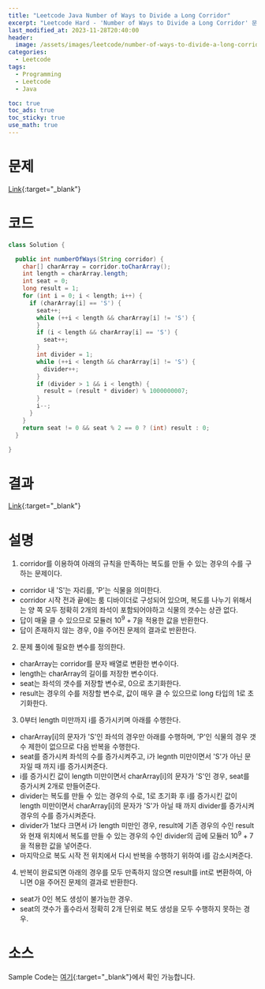 ```yaml
---
title: "Leetcode Java Number of Ways to Divide a Long Corridor"
excerpt: "Leetcode Hard - 'Number of Ways to Divide a Long Corridor' 문제 Java 풀이"
last_modified_at: 2023-11-28T20:40:00
header:
  image: /assets/images/leetcode/number-of-ways-to-divide-a-long-corridor.png
categories:
  - Leetcode
tags:
  - Programming
  - Leetcode
  - Java

toc: true
toc_ads: true
toc_sticky: true
use_math: true
---
```

# 문제
[Link](https://leetcode.com/problems/number-of-ways-to-divide-a-long-corridor){:target="_blank"}

# 코드
```java
class Solution {

  public int numberOfWays(String corridor) {
    char[] charArray = corridor.toCharArray();
    int length = charArray.length;
    int seat = 0;
    long result = 1;
    for (int i = 0; i < length; i++) {
      if (charArray[i] == 'S') {
        seat++;
        while (++i < length && charArray[i] != 'S') {
        }
        if (i < length && charArray[i] == 'S') {
          seat++;
        }
        int divider = 1;
        while (++i < length && charArray[i] != 'S') {
          divider++;
        }
        if (divider > 1 && i < length) {
          result = (result * divider) % 1000000007;
        }
        i--;
      }
    }
    return seat != 0 && seat % 2 == 0 ? (int) result : 0;
  }

}
```

# 결과
[Link](https://leetcode.com/problems/number-of-ways-to-divide-a-long-corridor/submissions/1108107032/){:target="_blank"}

# 설명
1. corridor를 이용하여 아래의 규칙을 만족하는 복도를 만들 수 있는 경우의 수를 구하는 문제이다.
- corridor 내 'S'는 자리를, 'P'는 식물을 의미한다.
- corridor 시작 전과 끝에는 룸 디바이더로 구성되어 있으며, 복도를 나누기 위해서는 양 쪽 모두 정확히 2개의 좌석이 포함되어야하고 식물의 갯수는 상관 없다.
- 답이 매울 클 수 있으므로 모듈러 $10^9 + 7$을 적용한 값을 반환한다.
- 답이 존재하지 않는 경우, 0을 주어진 문제의 결과로 반환한다.

2. 문제 풀이에 필요한 변수를 정의한다.
- charArray는 corridor를 문자 배열로 변환한 변수이다.
- length는 charArray의 길이를 저장한 변수이다.
- seat는 좌석의 갯수를 저장할 변수로, 0으로 초기화한다.
- result는 경우의 수를 저장할 변수로, 값이 매우 클 수 있으므로 long 타입의 1로 초기화한다.

3. 0부터 length 미만까지 i를 증가시키며 아래를 수행한다.
- charArray[i]의 문자가 'S'인 좌석의 경우만 아래를 수행하며, 'P'인 식물의 경우 갯수 제한이 없으므로 다음 반복을 수행한다.
- seat를 증가시켜 좌석의 수를 증가시켜주고, i가 legnth 미만이면서 'S'가 아닌 문자일 때 까지 i를 증가시켜준다.
- i를 증가시킨 값이 length 미만이면서 charArray[i]의 문자가 'S'인 경우, seat를 증가시켜 2개로 만들어준다.
- divider는 복도를 만들 수 있는 경우의 수로, 1로 초기화 후 i를 증가시킨 값이 length 미만이면서 charArray[i]의 문자가 'S'가 아닐 때 까지 divider를 증가시켜 경우의 수를 증가시켜준다.
- divider가 1보다 크면서 i가 length 미만인 경우, result에 기존 경우의 수인 result와 현재 위치에서 복도를 만들 수 있는 경우의 수인 divider의 곱에 모듈러 $10^9 + 7$을 적용한 값을 넣어준다.
- 마지막으로 복도 시작 전 위치에서 다시 반복을 수행하기 위하여 i를 감소시켜준다.

4. 반복이 완료되면 아래의 경우를 모두 만족하지 않으면 result를 int로 변환하여, 아니면 0을 주어진 문제의 결과로 반환한다.
- seat가 0인 복도 생성이 불가능한 경우.
- seat의 갯수가 홀수라서 정확히 2개 단위로 복도 생성을 모두 수행하지 못하는 경우.

# 소스
Sample Code는 [여기](https://github.com/GracefulSoul/leetcode/blob/master/src/main/java/gracefulsoul/problems/NumberOfWaysToDivideALongCorridor.java){:target="_blank"}에서 확인 가능합니다.